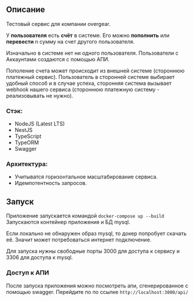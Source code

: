 ## Описание

Тестовый сервис для компании overgear. 

У **пользователя** есть **счёт** в системе.
Его можно **пополнить** или **перевести** n сумму на счет другого пользователя.

Изначально в системе нет ни одного пользователя. Пользователи с Аккаунтами создаются с помощью АПИ.

Пополение счета может происходит из внешней системе (стороннюю 
платежный сервис). Пользователь в сторонней системе выбирает удобный 
способ и в случае успеха, сторонняя система вызывает webhook нашего 
сервиса (стороннюю платежную систему - реализовывать не нужно).

### Стэк:

- NodeJS (Latest LTS)
- NestJS
- TypeScript
- TypeORM
- Swagger

### Архитектура:

- Учитыватся горизонтальное масштабирование сервиса.
- Идемпотентность запросов.

## Запуск

Приложение запускается командой `docker-compose up --build`
Запускаются контейнер приложения и БД mysql.

Если локально не обнаружен образ mysql, то докер попробует скачать её. Значит может потребоваться интернет подключение.

Для запуска нужны свободные порты 3000 для доступа к сервису и 3306 для доступа к mysql.

### Доступ к АПИ 

После запуска приложения можно посмотреть апи, сгенерированное с помощью swagger. Перейдите по по ссылке `http://localhost:3000/api/`
